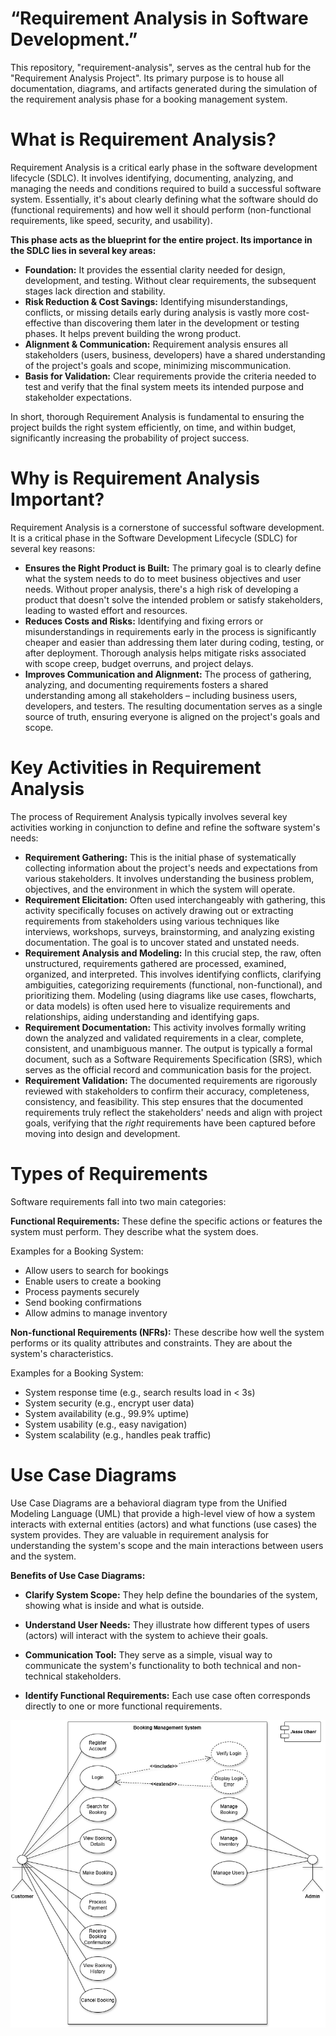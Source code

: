 # “Requirement Analysis in Software Development.”
This repository, "requirement-analysis", serves as the central hub for the "Requirement Analysis Project". Its primary purpose is to house all documentation, diagrams, and artifacts generated during the simulation of the requirement analysis phase for a booking management system.

# What is Requirement Analysis?
Requirement Analysis is a critical early phase in the software development lifecycle (SDLC). It involves identifying, documenting, analyzing, and managing the needs and conditions required to build a successful software system. Essentially, it's about clearly defining what the software should do (functional requirements) and how well it should perform (non-functional requirements, like speed, security, and usability).

**This phase acts as the blueprint for the entire project. Its importance in the SDLC lies in several key areas:**

* **Foundation:** It provides the essential clarity needed for design, development, and testing. Without clear requirements, the subsequent stages lack direction and stability.
* **Risk Reduction & Cost Savings:** Identifying misunderstandings, conflicts, or missing details early during analysis is vastly more cost-effective than discovering them later in the development or testing phases. It helps prevent building the wrong product.
* **Alignment & Communication:** Requirement analysis ensures all stakeholders (users, business, developers) have a shared understanding of the project's goals and scope, minimizing miscommunication.
* **Basis for Validation:** Clear requirements provide the criteria needed to test and verify that the final system meets its intended purpose and stakeholder expectations.
  
In short, thorough Requirement Analysis is fundamental to ensuring the project builds the right system efficiently, on time, and within budget, significantly increasing the probability of project success.

# Why is Requirement Analysis Important?
Requirement Analysis is a cornerstone of successful software development. It is a critical phase in the Software Development Lifecycle (SDLC) for several key reasons:

* **Ensures the Right Product is Built:** The primary goal is to clearly define what the system needs to do to meet business objectives and user needs. Without proper analysis, there's a high risk of developing a product that doesn't solve the intended problem or satisfy stakeholders, leading to wasted effort and resources.
* **Reduces Costs and Risks:** Identifying and fixing errors or misunderstandings in requirements early in the process is significantly cheaper and easier than addressing them later during coding, testing, or after deployment. Thorough analysis helps mitigate risks associated with scope creep, budget overruns, and project delays.
* **Improves Communication and Alignment:** The process of gathering, analyzing, and documenting requirements fosters a shared understanding among all stakeholders – including business users, developers, and testers. The resulting documentation serves as a single source of truth, ensuring everyone is aligned on the project's goals and scope.

# Key Activities in Requirement Analysis

The process of Requirement Analysis typically involves several key activities working in conjunction to define and refine the software system's needs:

* **Requirement Gathering:** This is the initial phase of systematically collecting information about the project's needs and expectations from various stakeholders. It involves understanding the business problem, objectives, and the environment in which the system will operate.
* **Requirement Elicitation:** Often used interchangeably with gathering, this activity specifically focuses on actively drawing out or extracting requirements from stakeholders using various techniques like interviews, workshops, surveys, brainstorming, and analyzing existing documentation. The goal is to uncover stated and unstated needs.
* **Requirement Analysis and Modeling:** In this crucial step, the raw, often unstructured, requirements gathered are processed, examined, organized, and interpreted. This involves identifying conflicts, clarifying ambiguities, categorizing requirements (functional, non-functional), and prioritizing them. Modeling (using diagrams like use cases, flowcharts, or data models) is often used here to visualize requirements and relationships, aiding understanding and identifying gaps.
* **Requirement Documentation:** This activity involves formally writing down the analyzed and validated requirements in a clear, complete, consistent, and unambiguous manner. The output is typically a formal document, such as a Software Requirements Specification (SRS), which serves as the official record and communication basis for the project.
* **Requirement Validation:** The documented requirements are rigorously reviewed with stakeholders to confirm their accuracy, completeness, consistency, and feasibility. This step ensures that the documented requirements truly reflect the stakeholders' needs and align with project goals, verifying that the *right* requirements have been captured before moving into design and development.

# Types of Requirements
Software requirements fall into two main categories:

**Functional Requirements:**
These define the specific actions or features the system must perform. They describe what the system does.

Examples for a Booking System:

* Allow users to search for bookings
* Enable users to create a booking
* Process payments securely
* Send booking confirmations
* Allow admins to manage inventory

**Non-functional Requirements (NFRs):**
These describe how well the system performs or its quality attributes and constraints. They are about the system's characteristics.

Examples for a Booking System:

* System response time (e.g., search results load in < 3s)
* System security (e.g., encrypt user data)
* System availability (e.g., 99.9% uptime)
* System usability (e.g., easy navigation)
* System scalability (e.g., handles peak traffic)

# Use Case Diagrams
Use Case Diagrams are a behavioral diagram type from the Unified Modeling Language (UML) that provide a high-level view of how a system interacts with external entities (actors) and what functions (use cases) the system provides. They are valuable in requirement analysis for understanding the system's scope and the main interactions between users and the system.

**Benefits of Use Case Diagrams:**

* **Clarify System Scope:** They help define the boundaries of the system, showing what is inside and what is outside.

* **Understand User Needs:** They illustrate how different types of users (actors) will interact with the system to achieve their goals.

* **Communication Tool:** They serve as a simple, visual way to communicate the system's functionality to both technical and non-technical stakeholders.

* **Identify Functional Requirements:** Each use case often corresponds directly to one or more functional requirements.

![Booking System Use Case Diagram](https://github.com/UbaniTheFirst/requirement-analysis/blob/0703e79a86cee6b6cbfb8d2304c8111eadbd84ad/alx-booking-uc.png)

